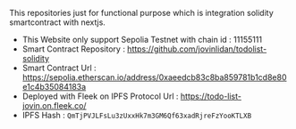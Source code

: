 This repositories just for functional purpose which is integration solidity smartcontract with nextjs.

- This Website only support Sepolia Testnet with chain id : 11155111
- Smart Contract Repository : https://github.com/jovinlidan/todolist-solidity
- Smart Contract Url : https://sepolia.etherscan.io/address/0xaeedcb83c8ba859781b1cd8e80e1c4b35084183a
- Deployed with Fleek on IPFS Protocol Url : https://todo-list-jovin.on.fleek.co/
- IPFS Hash : `QmTjPVJLFsLu3zUxxHk7m3GM6Qf63xadRjreFzYooKTLXB`
  
